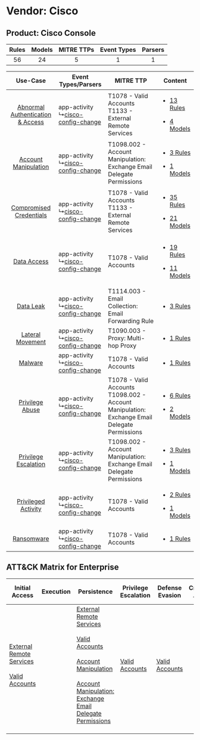 Vendor: Cisco
=============
Product: Cisco Console
----------------------
| Rules | Models | MITRE TTPs | Event Types | Parsers |
|:-----:|:------:|:----------:|:-----------:|:-------:|
|  56   |   24   |     5      |      1      |    1    |

|    Use-Case    | Event Types/Parsers    | MITRE TTP    | Content    |
|:----:| ---- | ---- | ---- |
| [Abnormal Authentication & Access](../../../UseCases/uc_abnormal_authentication_&_access.md) |  app-activity<br> ↳[cisco-config-change](Ps/pC_ciscoconfigchange.md)<br> | T1078 - Valid Accounts<br>T1133 - External Remote Services<br>    | [<ul><li>13 Rules</li></ul><ul><li>4 Models</li></ul>](RM/r_m_cisco_cisco_console_Abnormal_Authentication_&_Access.md) |
|    [Account Manipulation](../../../UseCases/uc_account_manipulation.md)    |  app-activity<br> ↳[cisco-config-change](Ps/pC_ciscoconfigchange.md)<br> | T1098.002 - Account Manipulation: Exchange Email Delegate Permissions<br>    | [<ul><li>3 Rules</li></ul><ul><li>1 Models</li></ul>](RM/r_m_cisco_cisco_console_Account_Manipulation.md)    |
|          [Compromised Credentials](../../../UseCases/uc_compromised_credentials.md)          |  app-activity<br> ↳[cisco-config-change](Ps/pC_ciscoconfigchange.md)<br> | T1078 - Valid Accounts<br>T1133 - External Remote Services<br>    | [<ul><li>35 Rules</li></ul><ul><li>21 Models</li></ul>](RM/r_m_cisco_cisco_console_Compromised_Credentials.md)         |
|    [Data Access](../../../UseCases/uc_data_access.md)    |  app-activity<br> ↳[cisco-config-change](Ps/pC_ciscoconfigchange.md)<br> | T1078 - Valid Accounts<br>    | [<ul><li>19 Rules</li></ul><ul><li>11 Models</li></ul>](RM/r_m_cisco_cisco_console_Data_Access.md)    |
|    [Data Leak](../../../UseCases/uc_data_leak.md)    |  app-activity<br> ↳[cisco-config-change](Ps/pC_ciscoconfigchange.md)<br> | T1114.003 - Email Collection: Email Forwarding Rule<br>    | [<ul><li>3 Rules</li></ul>](RM/r_m_cisco_cisco_console_Data_Leak.md)    |
|    [Lateral Movement](../../../UseCases/uc_lateral_movement.md)    |  app-activity<br> ↳[cisco-config-change](Ps/pC_ciscoconfigchange.md)<br> | T1090.003 - Proxy: Multi-hop Proxy<br>    | [<ul><li>1 Rules</li></ul>](RM/r_m_cisco_cisco_console_Lateral_Movement.md)    |
|    [Malware](../../../UseCases/uc_malware.md)    |  app-activity<br> ↳[cisco-config-change](Ps/pC_ciscoconfigchange.md)<br> | T1078 - Valid Accounts<br>    | [<ul><li>1 Rules</li></ul>](RM/r_m_cisco_cisco_console_Malware.md)    |
|    [Privilege Abuse](../../../UseCases/uc_privilege_abuse.md)    |  app-activity<br> ↳[cisco-config-change](Ps/pC_ciscoconfigchange.md)<br> | T1078 - Valid Accounts<br>T1098.002 - Account Manipulation: Exchange Email Delegate Permissions<br> | [<ul><li>6 Rules</li></ul><ul><li>2 Models</li></ul>](RM/r_m_cisco_cisco_console_Privilege_Abuse.md)    |
|    [Privilege Escalation](../../../UseCases/uc_privilege_escalation.md)    |  app-activity<br> ↳[cisco-config-change](Ps/pC_ciscoconfigchange.md)<br> | T1098.002 - Account Manipulation: Exchange Email Delegate Permissions<br>    | [<ul><li>3 Rules</li></ul><ul><li>1 Models</li></ul>](RM/r_m_cisco_cisco_console_Privilege_Escalation.md)    |
|    [Privileged Activity](../../../UseCases/uc_privileged_activity.md)    |  app-activity<br> ↳[cisco-config-change](Ps/pC_ciscoconfigchange.md)<br> | T1078 - Valid Accounts<br>    | [<ul><li>2 Rules</li></ul><ul><li>1 Models</li></ul>](RM/r_m_cisco_cisco_console_Privileged_Activity.md)    |
|    [Ransomware](../../../UseCases/uc_ransomware.md)    |  app-activity<br> ↳[cisco-config-change](Ps/pC_ciscoconfigchange.md)<br> | T1078 - Valid Accounts<br>    | [<ul><li>1 Rules</li></ul>](RM/r_m_cisco_cisco_console_Ransomware.md)    |

ATT&CK Matrix for Enterprise
----------------------------
| Initial Access                                                                                                                                   | Execution | Persistence                                                                                                                                                                                                                                                                                                                                 | Privilege Escalation                                                | Defense Evasion                                                     | Credential Access | Discovery | Lateral Movement | Collection                                                                                                                                                            | Command and Control                                                                                                                       | Exfiltration | Impact |
| ------------------------------------------------------------------------------------------------------------------------------------------------ | --------- | ------------------------------------------------------------------------------------------------------------------------------------------------------------------------------------------------------------------------------------------------------------------------------------------------------------------------------------------- | ------------------------------------------------------------------- | ------------------------------------------------------------------- | ----------------- | --------- | ---------------- | --------------------------------------------------------------------------------------------------------------------------------------------------------------------- | ----------------------------------------------------------------------------------------------------------------------------------------- | ------------ | ------ |
| [External Remote Services](https://attack.mitre.org/techniques/T1133)<br><br>[Valid Accounts](https://attack.mitre.org/techniques/T1078)<br><br> |           | [External Remote Services](https://attack.mitre.org/techniques/T1133)<br><br>[Valid Accounts](https://attack.mitre.org/techniques/T1078)<br><br>[Account Manipulation](https://attack.mitre.org/techniques/T1098)<br><br>[Account Manipulation: Exchange Email Delegate Permissions](https://attack.mitre.org/techniques/T1098/002)<br><br> | [Valid Accounts](https://attack.mitre.org/techniques/T1078)<br><br> | [Valid Accounts](https://attack.mitre.org/techniques/T1078)<br><br> |                   |           |                  | [Email Collection](https://attack.mitre.org/techniques/T1114)<br><br>[Email Collection: Email Forwarding Rule](https://attack.mitre.org/techniques/T1114/003)<br><br> | [Proxy: Multi-hop Proxy](https://attack.mitre.org/techniques/T1090/003)<br><br>[Proxy](https://attack.mitre.org/techniques/T1090)<br><br> |              |        |